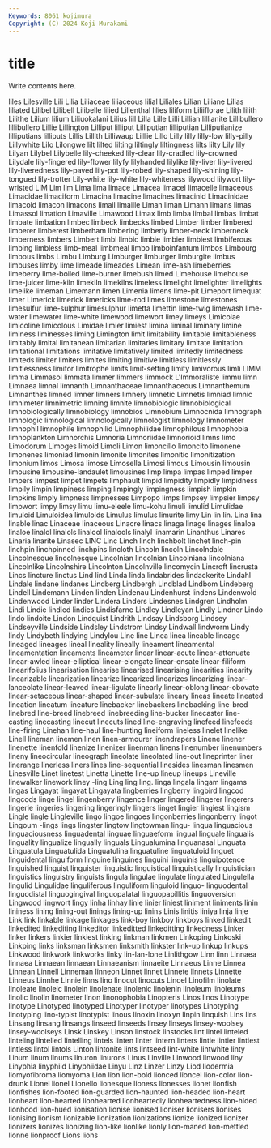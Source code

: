 ```yaml
---
Keywords: 8061 kojimura
Copyright: (C) 2024 Koji Murakami
---
```


# title

Write contents here.



liles Lilesville Lili
Lilia Liliaceae liliaceous lilial Liliales Lilian Liliane Lilias liliated Lilibel
Lilibell Lilibelle lilied Lilienthal lilies liliform Liliiflorae Lilith lilith Lilithe
Lilium lilium Liliuokalani Lilius lill Lilla Lille Lilli Lillian lillianite
Lillibullero lillibullero Lillie Lillington Lilliput lilliput Lilliputian lilliputian Lilliputianize lilliputians
lilliputs Lillis Lillith Lilliwaup Lilllie Lillo Lilly lilly lilly-low lilly-pilly
Lillywhite Lilo Lilongwe lilt lilted lilting liltingly liltingness lilts lilty
Lily lily Lilyan Lilybel Lilybelle lily-cheeked lily-clear lily-cradled lily-crowned Lilydale
lily-fingered lily-flower lilyfy lilyhanded lilylike lily-liver lily-livered lily-liveredness lily-paved lily-pot
lily-robed lily-shaped lily-shining lily-tongued lily-trotter Lily-white lily-white lily-whiteness lilywood lilywort
lily-wristed LIM Lim lim Lima lima limace Limacea limacel limacelle
limaceous Limacidae limaciform Limacina limacine limacines limacinid Limacinidae limacoid limacon
limacons limail limaille Liman liman Limann limans limas Limassol limation
Limaville Limawood Limax limb limba limbal limbas limbat limbate limbation
limbec limbeck limbecks limbed Limber limber limbered limberer limberest limberham
limbering limberly limber-neck limberneck limberness limbers Limbert limbi limbic limbie
limbier limbiest limbiferous limbing limbless limb-meal limbmeal limbo limboinfantum limbos
Limbourg limbous limbs Limbu Limburg Limburger limburger limburgite limbus limbuses
limby lime limeade limeades Limean lime-ash limeberries limeberry lime-boiled lime-burner
limebush limed Limehouse limehouse lime-juicer lime-kiln limekiln limekilns limeless limelight
limelighter limelights limelike limeman Limemann limen Limenia limens lime-pit Limeport
limequat limer Limerick limerick limericks lime-rod limes limestone limestones limesulfur
lime-sulphur limesulphur limetta limettin lime-twig limewash lime-water limewater lime-white limewood
limewort limey limeys Limicolae limicoline limicolous Limidae limier limiest limina
liminal liminary limine liminess liminesses liming Limington limit limitability limitable
limitableness limitably limital limitanean limitarian limitaries limitary limitate limitation limitational
limitations limitative limitatively limited limitedly limitedness limiteds limiter limiters limites
limiting limitive limitless limitlessly limitlessness limitor limitrophe limits limit-setting limity
limivorous limli LIMM limma Limmasol limmata limmer limmers limmock L'Immoraliste
limmu limn Limnaea limnal limnanth Limnanthaceae limnanthaceous Limnanthemum Limnanthes limned
limner limners limnery limnetic Limnetis limniad limnic limnimeter limnimetric limning
limnite limnobiologic limnobiological limnobiologically limnobiology limnobios Limnobium Limnocnida limnograph limnologic
limnological limnologically limnologist limnology limnometer limnophil limnophile limnophilid Limnophilidae limnophilous
limnophobia limnoplankton Limnorchis Limnoria Limnoriidae limnorioid limns limo Limodorum Limoges
limoid Limoli Limon limoncillo limoncito limonene limonenes limoniad limonin limonite
limonites limonitic limonitization limonium limos Limosa limose Limosella Limosi limous
Limousin limousin limousine limousine-landaulet limousines limp limpa limpas limped limper
limpers limpest limpet limpets limphault limpid limpidity limpidly limpidness limpily
limpin limpiness limping limpingly limpingness limpish limpkin limpkins limply limpness
limpnesses Limpopo limps limpsey limpsier limpsy limpwort limpy limsy limu
limu-eleele limu-kohu limuli limulid Limulidae limuloid Limuloidea limuloids Limulus limulus
limurite limy Lin lin lin. Lina lina linable linac Linaceae
linaceous Linacre linacs linaga linage linages linaloa linaloe linalol linalols
linalool linalools linalyl linamarin Linanthus Linares Linaria linarite Linasec LINC
Linc Linch linch linchbolt linchet linch-pin linchpin linchpinned linchpins lincloth
Lincoln lincoln Lincolndale Lincolnesque lincolnesque Lincolnian lincolnian Lincolniana lincolniana Lincolnlike
Lincolnshire Lincolnton Lincolnville lincomycin Lincroft lincrusta Lincs lincture linctus Lind
lind Linda linda lindabrides lindackerite Lindahl Lindale lindane lindanes Lindberg
Lindbergh Lindblad Lindbom Lindeberg Lindell Lindemann Linden linden Lindenau Lindenhurst
lindens Lindenwold Lindenwood Linder linder Lindera Linders Lindesnes Lindgren Lindholm
Lindi Lindie lindied lindies Lindisfarne Lindley Lindleyan Lindly Lindner Lindo
lindo lindoite Lindon Lindquist Lindrith Lindsay Lindsborg Lindsey Lindseyville Lindside
Lindsley Lindstrom Lindsy Lindwall lindworm Lindy lindy Lindybeth lindying Lindylou
Line line Linea linea lineable lineage lineaged lineages lineal lineality
lineally lineament lineamental lineamentation lineaments lineameter linear linear-acute linear-attenuate linear-awled
linear-elliptical linear-elongate linear-ensate linear-filiform linearifolius linearisation linearise linearised linearising linearities
linearity linearizable linearization linearize linearized linearizes linearizing linear-lanceolate linear-leaved linear-ligulate
linearly linear-oblong linear-obovate linear-setaceous linear-shaped linear-subulate lineary lineas lineate lineated
lineation lineatum lineature linebacker linebackers linebacking line-bred linebred line-breed linebreed
linebreeding line-bucker linecaster line-casting linecasting linecut linecuts lined line-engraving linefeed
linefeeds line-firing Linehan line-haul line-hunting lineiform lineless linelet linelike Linell
lineman linemen linen linen-armourer linendrapers Linene linener linenette linenfold linenize
linenizer linenman linens linenumber linenumbers lineny lineocircular lineograph lineolate lineolated
line-out lineprinter liner linerange linerless liners lines line-sequential linesides linesman
linesmen Linesville Linet linetest Linetta Linette line-up lineup lineups Lineville
linewalker linework liney -ling Ling ling ling. linga lingala lingam
lingams lingas Lingayat lingayat Lingayata lingberries lingberry lingbird lingcod lingcods
linge lingel lingenberry lingence linger lingered lingerer lingerers lingerie lingeries
lingering lingeringly lingers linget lingier lingiest lingism Lingle lingle Lingleville
lingo lingoe lingoes lingonberries lingonberry lingot Lingoum -lings lings lingster
lingtow lingtowman lingu- lingua linguacious linguaciousness linguadental linguae linguaeform lingual
linguale lingualis linguality lingualize lingually linguals Lingualumina linguanasal Linguata Linguatula
Linguatulida Linguatulina linguatuline linguatuloid linguet linguidental linguiform linguine linguines linguini
linguinis linguipotence linguished linguist linguister linguistic linguistical linguistically linguistician linguistics
linguistry linguists lingula lingulae lingulate lingulated Lingulella lingulid Lingulidae linguliferous
linguliform linguloid linguo- linguodental linguodistal linguogingival linguopalatal linguopapillitis linguoversion Lingwood
lingwort lingy linha linhay linie linier liniest liniment liniments linin
lininess lining lining-out linings lining-up linins Linis linitis liniya linja
linje Link link linkable linkage linkages link-boy linkboy linkboys linked
linkedit linkedited linkediting linkeditor linkeditted linkeditting linkedness Linker linker linkers
linkier linkiest linking linkman linkmen Linkoping Linkoski Linkping links linksman
linksmen linksmith linkster link-up linkup linkups Linkwood linkwork linkworks linky
lin-lan-lone Linlithgow Linn linn Linnaea linnaea Linnaean linnaean Linnaeanism linnaeite
Linnaeus Linne Linnea Linnean Linnell Linneman linneon Linnet linnet Linnete
linnets Linnette Linneus Linnhe Linnie linns lino linocut linocuts Linoel
Linofilm linolate linoleate linoleic linolein linolenate linolenic linolenin linoleum linoleums
linolic linolin linometer linon linonophobia Linopteris Linos linos Linotype linotype
Linotyped linotyped Linotyper linotyper linotypes Linotyping linotyping lino-typist linotypist linous
linoxin linoxyn linpin linquish Lins lins Linsang linsang linsangs linseed
linseeds linsey linseys linsey-woolsey linsey-woolseys Linsk Linskey Linson linstock linstocks
lint lintel linteled linteling lintelled lintelling lintels linten linter lintern
linters lintie lintier lintiest lintless lintol lintols Linton lintonite lints
lintseed lint-white lintwhite linty Linum linum linums linuron linurons Linus
Linville Linwood linwood liny Linyphia linyphiid Linyphiidae Linyu Linz Linzer
Linzy Liod liodermia liomyofibroma liomyoma Lion lion lion-bold lionced lioncel
lion-color lion-drunk Lionel lionel Lionello lionesque lioness lionesses lionet lionfish
lionfishes lion-footed lion-guarded lion-haunted lion-headed lion-heart lionheart lion-hearted lionhearted lionheartedly
lionheartedness lion-hided lionhood lion-hued lionisation lionise lionised lioniser lionisers lionises
lionising lionism lionizable lionization lionizations lionize lionized lionizer lionizers lionizes
lionizing lion-like lionlike lionly lion-maned lion-mettled lionne lionproof Lions lions

